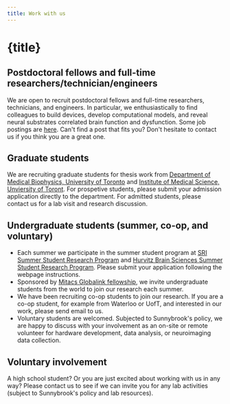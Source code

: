 ```yaml
---
title: Work with us 
---
```


# {title}

## Postdoctoral fellows and full-time researchers/technician/engineers
We are open to recruit postdoctoral fellows and full-time researchers, technicians, and engineers. In particular, we enthusiastically to find colleagues to build devices, develop computational models, and reveal neural substrates correlated brain function and dysfunction. 
Some job postings are [here](https://sunnybrook.ca/employment/?d=16). Can't find a post that fits you? Don't hesitate to contact us if you think you are a great one. 

## Graduate students
We are recruiting graduate students for thesis work from [Department of Medical Biophysics, University of Toronto](https://medbio.utoronto.ca) and [Institute of Medical Science, Unviersity of Toront](https://ims.utoronto.ca). 
For prospetive students, please submit your admission application directly to the department. For admitted students, please contact us for a lab visit and research discussion.

## Undergraduate students (summer, co-op, and voluntary)
- Each summer we participate in the summer student program at 
[SRI Summer Student Research Program](https://sunnybrook.ca/research/content/?page=sri-ed-summ-uni) and [Hurvitz Brain Sciences Summer Student Research Program](https://sunnybrook.ca/research/content/?page=sri-ed-summ-brain). Please submit your application following the webpage instructions.
- Sponsored by [Mitacs Globalink fellowship](https://www.mitacs.ca/en/programs/globalink), we invite undergraduate students from the world to join our research each summer.
- We have been recruiting co-op students to join our research. If you are a co-op student, for example from Waterloo or UofT, and interested in our work, please send email to us.
- Voluntary students are welcomed. Subjected to Sunnybrook's policy, we are happy to discuss with your involvement as an on-site or remote volunteer for hardware development, data analysis, or neuroimaging data collection.

## Voluntary involvement
A high school student? Or you are just excited about working with us in any way? Please contact us to see if we can invite you for any lab activities (subject to Sunnybrook's policy and lab resources).